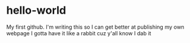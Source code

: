 # hello-world
My first github.  I'm writing this so I can get better at publishing my own webpage
I gotta have it like a rabbit cuz y'all know I dab it
